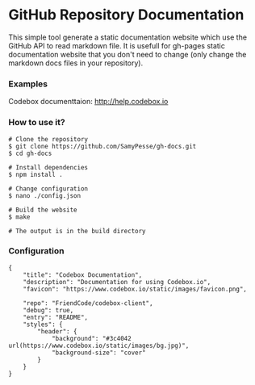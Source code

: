 # GitHub Repository Documentation

This simple tool generate a static documentation website which use the GitHub API to read markdown file. It is usefull for gh-pages static documentation website that you don't need to change (only change the markdown docs files in your repository).

### Examples

Codebox documenttaion: http://help.codebox.io

### How to use it?

```
# Clone the repository
$ git clone https://github.com/SamyPesse/gh-docs.git
$ cd gh-docs

# Install dependencies
$ npm install .

# Change configuration
$ nano ./config.json

# Build the website
$ make

# The output is in the build directory
```


### Configuration

```
{
    "title": "Codebox Documentation",
    "description": "Documentation for using Codebox.io",
    "favicon": "https://www.codebox.io/static/images/favicon.png",
    
    "repo": "FriendCode/codebox-client",
    "debug": true,
    "entry": "README",
    "styles": {
        "header": {
            "background": "#3c4042 url(https://www.codebox.io/static/images/bg.jpg)",
            "background-size": "cover"
        }
    }
}
```